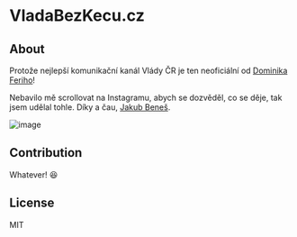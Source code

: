 # VladaBezKecu.cz

## About

Protože nejlepší komunikační kanál Vlády ČR je ten neoficiální od [Dominika Feriho](https://www.instagram.com/choco_afro/)!

Nebavilo mě scrollovat na Instagramu, abych se dozvěděl, co se děje,
tak jsem udělal tohle. Díky a čau, [Jakub Beneš](https://twitter.com/jukben).

![image](https://user-images.githubusercontent.com/8135252/117047465-354a2400-ad12-11eb-8a51-d7add1f81e14.jpg)

## Contribution

Whatever! 😆

## License

MIT

